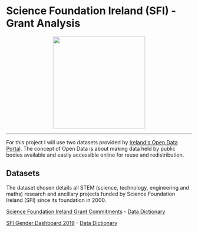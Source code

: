 # Science Foundation Ireland (SFI) - Grant Analysis

<div align="center">
  <img src="https://data.gov.ie/img/dgi-logo-new.png" width="250" />
</div>

---

For this project I will use two datasets provided by [Ireland's Open Data Portal](https://data.gov.ie/). The concept of Open Data is about making data held by public bodies available and easily accessible online for reuse and redistribution.

## Datasets

The dataset chosen details all STEM (science, technology, engineering and maths) research and ancillary projects funded by Science Foundation Ireland (SFI) since its foundation in 2000.



[Science Foundation Ireland Grant Commitments][1] - [Data Dictionary][3]

[SFI Gender Dashboard 2019][2] - [Data Dictionary][4]

[1]: https://data.gov.ie/dataset/science-foundation-ireland-grant-commitments
[2]: https://data.gov.ie/dataset/sfi-gender-dashboard-2019
[3]: https://www.sfi.ie/about-us/governance/open-data/Science-Foundation-Ireland-Grant-Commitments-Metadata.pdf
[4]: http://www.sfi.ie/about-us/women-in-science/gender/SFI-Gender-Dashboard-Data-Summary.pdf
